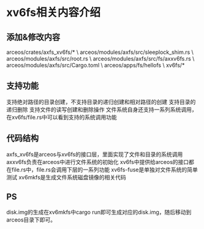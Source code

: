 # xv6fs相关内容介绍

## 添加&修改内容

arceos/crates/axfs_xv6fs/* \\
arceos/modules/axfs/src/sleeplock_shim.rs \\
arceos/modules/axfs/src/root.rs \\
arceos/modules/axfs/src/fs/axxv6fs.rs \\
arceos/modules/axfs/src/Cargo.toml \\
arceos/apps/fs/hellofs \\
xv6fs/*

## 支持功能

支持绝对路径的目录创建，不支持目录的递归创建和相对路径的创建
支持目录的递归删除
支持文件的读写创建和删除操作
文件系统自身还支持一系列系统调用，在xv6fs/file.rs中可以看到支持的系统调用功能

## 代码结构

axfs_xv6fs是arceos与xv6fs的接口层，里面实现了文件和目录的系统调用
axxv6fs负责在arceos中进行文件系统的初始化
xv6fs中提供给arceos的接口都在file.rs中，file.rs会调用下层的一系列功能
xv6fs-fuse是单独对文件系统的简单测试
xv6mkfs是生成文件系统磁盘镜像的相关代码

## PS
disk.img的生成在xv6mkfs中cargo run即可生成对应的disk.img，随后移动到arceos目录下即可。
